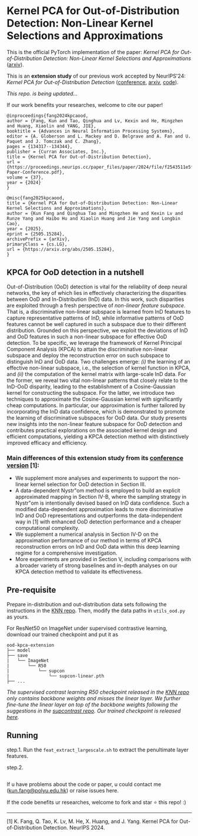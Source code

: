 # Kernel PCA for Out-of-Distribution Detection: Non-Linear Kernel Selections and Approximations
This is the official PyTorch implementation of the paper: *Kernel PCA for Out-of-Distribution Detection: Non-Linear Kernel Selections and Approximations* ([arxiv](https://arxiv.org/abs/2505.15284)).

This is an **extension study** of our previous work accepted by NeurIPS'24: *Kernel PCA for Out-of-Distribution Detection* ([conference](https://proceedings.neurips.cc/paper_files/paper/2024/hash/f2543511e5f4d4764857f9ad833a977d-Abstract-Conference.html), [arxiv](https://arxiv.org/abs/2402.02949), [code](https://github.com/fanghenshaometeor/ood-kernel-pca)).

*This repo. is being updated...*

If our work benefits your researches, welcome to cite our paper!
```
@inproceedings{fang2024kpcaood,
author = {Fang, Kun and Tao, Qinghua and Lv, Kexin and He, Mingzhen and Huang, Xiaolin and YANG, JIE},
booktitle = {Advances in Neural Information Processing Systems},
editor = {A. Globerson and L. Mackey and D. Belgrave and A. Fan and U. Paquet and J. Tomczak and C. Zhang},
pages = {134317--134344},
publisher = {Curran Associates, Inc.},
title = {Kernel PCA for Out-of-Distribution Detection},
url = {https://proceedings.neurips.cc/paper_files/paper/2024/file/f2543511e5f4d4764857f9ad833a977d-Paper-Conference.pdf},
volume = {37},
year = {2024}
}
```

```
@misc{fang2025kpcaood,
title = {Kernel PCA for Out-of-Distribution Detection: Non-Linear Kernel Selections and Approximations}, 
author = {Kun Fang and Qinghua Tao and Mingzhen He and Kexin Lv and Runze Yang and Haibo Hu and Xiaolin Huang and Jie Yang and Longbin Cao},
year = {2025},
eprint = {2505.15284},
archivePrefix = {arXiv},
primaryClass = {cs.LG},
url = {https://arxiv.org/abs/2505.15284}, 
}
```

## KPCA for OoD detection in a nutshell

Out-of-Distribution (OoD) detection is vital for the reliability of deep neural networks, the key of which lies in effectively characterizing the disparities between OoD and  In-Distribution (InD) data.
In this work, such  disparities are exploited through a fresh perspective of *non-linear feature subspace*.
That is, a discriminative non-linear subspace is learned from InD features to capture representative patterns of InD, while informative patterns of OoD features cannot be well captured in such a subspace due to their different distribution. 
Grounded on this perspective, we exploit the deviations of InD and OoD features in such a non-linear subspace for effective OoD detection.
To be specific, we leverage the framework of Kernel Principal Component Analysis (KPCA) to attain the discriminative non-linear subspace and deploy the reconstruction error on such subspace to distinguish InD and OoD data.
Two challenges emerge: *(i)* the learning of an effective non-linear subspace, i.e., the selection of kernel function in KPCA, and *(ii)* the computation of the kernel matrix with large-scale InD data.
For the former, we reveal two vital non-linear patterns that closely relate to the InD-OoD disparity, leading to the establishment of a Cosine-Gaussian kernel for constructing the subspace.
For the latter, we introduce two techniques to approximate the Cosine-Gaussian kernel with significantly cheap computations. 
In particular, our approximation is further tailored by incorporating the InD data confidence, which is demonstrated to promote the learning of discriminative subspaces for OoD data.
Our study presents new insights into the non-linear feature subspace for OoD detection and contributes practical explorations on the associated kernel design and efficient computations, yielding a KPCA detection method with distinctively improved efficacy and efficiency.

### Main differences of this extension study from its [conference version]((https://proceedings.neurips.cc/paper_files/paper/2024/hash/f2543511e5f4d4764857f9ad833a977d-Abstract-Conference.html)) [1]:
- We supplement more analyses and experiments to support the non-linear kernel selection for OoD detection in Section III.
- A data-dependent Nystr\"om method is employed to build an explicit approximated mapping in Section IV-B, where the sampling strategy in Nystr\"om is intentionally devised based on InD data confidence.
Such a modified data-dependent approximation leads to more discriminative InD and OoD representations and outperforms the data-independent way in [1] with enhanced OoD detection performance and a cheaper computational complexity.
- We supplement a numerical analysis in Section IV-D on the approximation performance of our method in terms of KPCA reconstruction errors on InD and OoD data within this deep learning regime for a comprehensive investigation.
- More experiments are provided in Section V, including comparisons with a broader variety of strong baselines and in-depth analyses on our KPCA detection method to validate its effectiveness.

## Pre-requisite
Prepare in-distribution and out-distribution data sets following the instructions in the [KNN repo](https://github.com/deeplearning-wisc/knn-ood).
Then, modify the data paths in `utils_ood.py` as yours.

For ResNet50 on ImageNet under supervised contrastive learning, download our trained checkpoint and put it as
```
ood-kpca-extension
├── model
├── save
|   └── ImageNet
|       └── R50
|           └── supcon
|               └── supcon-linear.pth
├── ...
```

*The supervised contrast learning R50 checkpoint released in the [KNN repo](https://github.com/deeplearning-wisc/knn-ood) only contains backbone weights and misses the linear layer. We further fine-tune the linear layer on top of the backbone weights following the suggestions in the [supcontrast repo](https://github.com/HobbitLong/SupContrast). Our trained checkpoint is released [here](https://drive.google.com/drive/folders/1-ISbfuEqMZnLpnSud6v2GSl2SNjSiXTJ?usp=sharing).*

## Running
step.1. Run the `feat_extract_largescale.sh` to extract the penultimate layer features.

step.2. 
<!-- - Run the `run_detection.sh` to obtain the detection results where only the KPCA-based reconstruction error serves as the detection score. 
- Run the `run_detection_fusion.sh` to obtain the detection results where the KPCA-based reconstruction error is fused with other detection scores (MSP, Energy, ReAct, BATS). -->

## 

If u have problems about the code or paper, u could contact me (kun.fang@polyu.edu.hk) or raise issues here.

If the code benefits ur researches, welcome to fork and star ⭐ this repo! :)

---
[1] K. Fang, Q. Tao, K. Lv, M. He, X. Huang, and J. Yang. Kernel PCA
for Out-of-Distribution Detection. NeurIPS 2024.
